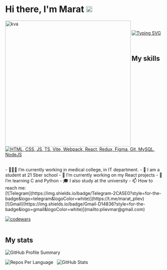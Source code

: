 
<h1 align="left">Hi there, I'm Marat <img src="https://yt3.googleusercontent.com/j3T9MGX6B1zpOKUmrMdoaYGWiPJbe244P_ozdmP-IO5tpnfJUxCA-U8g5nvBTysxYKGHvXQXBg=s900-c-k-c0x00ffffff-no-rj" height="20"></h1>
<img align="left" src="https://steamuserimages-a.akamaihd.net/ugc/954101135156565426/21D9841F8E03ED30D91A7720388E1E8D3A464FC0/?imw=5000&imh=5000&ima=fit&impolicy=Letterbox&imcolor=%23000000&letterbox=false" alt="kva" width="400"/>
<br>

[![Typing SVG](https://readme-typing-svg.herokuapp.com?color=%23009D57&lines=21+school+student)](https://git.io/typing-svg)

<br>

## My skills
[![HTML, CSS, JS, TS, Vite, Webpack, React, Redux, Figma, Git, MySQL, NodeJS](https://skillicons.dev/icons?i=html,css,js,ts,vite,webpack,react,redux,figma,git,mysql,nodejs)](https://skillicons.dev)  

<br>
 - 👨🏻‍💻 I’m currently working in medical college, in IT department.
 - 🌱 I am a student at 21 Sber school
 - 🔭 I’m currently working on my React projects
 - 🐍 I’m learning C and Python
 - 🎓 I also study at the university
 - 📫 How to reach me:<br>
[![Telegram](https://img.shields.io/badge/Telegram-2CA5E0?style=for-the-badge&logo=telegram&logoColor=white)](https://t.me/marat_pliev) <br> [![Gmail](https://img.shields.io/badge/Gmail-D14836?style=for-the-badge&logo=gmail&logoColor=white)](mailto:plievmar@gmail.com)


[![codewars](https://www.codewars.com/users/Marat69/badges/large)](https://www.codewars.com/users/Marat69)   
 <br>

## My stats
![GitHub Profile Summary](http://github-profile-summary-cards.vercel.app/api/cards/profile-details?username=Ramramramzes&theme=github_dark)

![Repos Per Language](http://github-profile-summary-cards.vercel.app/api/cards/repos-per-language?username=Ramramramzes&theme=github_dark) &nbsp; ![GitHub Stats](http://github-profile-summary-cards.vercel.app/api/cards/stats?username=Ramramramzes&theme=github_dark)
